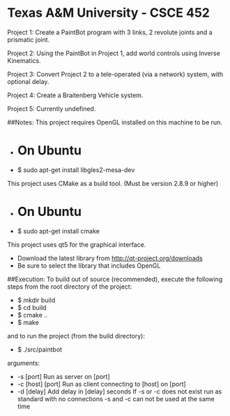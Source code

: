 Texas A&M University - CSCE 452
===============================

Project 1: Create a PaintBot program with 3 links, 2 revolute joints and a prismatic joint.

Project 2: Using the PaintBot in Project 1, add world controls using Inverse Kinematics.

Project 3: Convert Project 2 to a tele-operated (via a network) system, with optional delay.

Project 4: Create a Braitenberg Vehicle system.

Project 5: Currently undefined.

##Notes:
This project requires OpenGL installed on this machine to be run.
- # On Ubuntu
- $ sudo apt-get install libgles2-mesa-dev

This project uses CMake as a build tool.  (Must be version 2.8.9 or higher)
- # On Ubuntu
- $ sudo apt-get install cmake
	
	
This project uses qt5 for the graphical interface.
- Download the latest library from http://qt-project.org/downloads
- Be sure to select the library that includes OpenGL
	

##Execution:
To build out of source (recommended),
execute the following steps from the root directory of the project:
- $ mkdir build
- $ cd build
- $ cmake ..
- $ make

and to run the project (from the build directory):
- $ ./src/paintbot

arguments:
- -s [port]         Run as server on [port]
- -c [host] [port]  Run as client connecting to [host] on [port]
- -d [delay]        Add delay in [delay] seconds
                     If -s or -c does not exist run as standard with no connections
                     -s and -c can not be used at the same time
